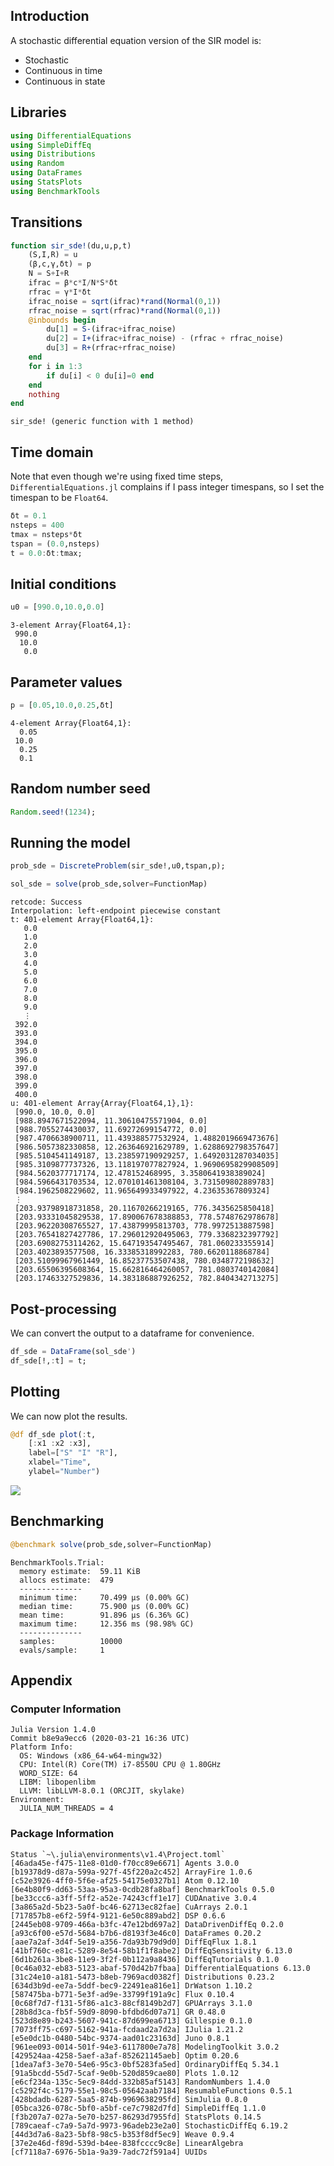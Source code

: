 ## Introduction

A stochastic differential equation version of the SIR model is:

- Stochastic
- Continuous in time
- Continuous in state

## Libraries

````julia
using DifferentialEquations
using SimpleDiffEq
using Distributions
using Random
using DataFrames
using StatsPlots
using BenchmarkTools
````





## Transitions

````julia
function sir_sde!(du,u,p,t)
    (S,I,R) = u
    (β,c,γ,δt) = p
    N = S+I+R
    ifrac = β*c*I/N*S*δt
    rfrac = γ*I*δt
    ifrac_noise = sqrt(ifrac)*rand(Normal(0,1))
    rfrac_noise = sqrt(rfrac)*rand(Normal(0,1))
    @inbounds begin
        du[1] = S-(ifrac+ifrac_noise)
        du[2] = I+(ifrac+ifrac_noise) - (rfrac + rfrac_noise)
        du[3] = R+(rfrac+rfrac_noise)
    end
    for i in 1:3
        if du[i] < 0 du[i]=0 end
    end
    nothing
end
````


````
sir_sde! (generic function with 1 method)
````





## Time domain

Note that even though we're using fixed time steps, `DifferentialEquations.jl` complains if I pass integer timespans, so I set the timespan to be `Float64`.

````julia
δt = 0.1
nsteps = 400
tmax = nsteps*δt
tspan = (0.0,nsteps)
t = 0.0:δt:tmax;
````





## Initial conditions

````julia
u0 = [990.0,10.0,0.0]
````


````
3-element Array{Float64,1}:
 990.0
  10.0
   0.0
````





## Parameter values

````julia
p = [0.05,10.0,0.25,δt]
````


````
4-element Array{Float64,1}:
  0.05
 10.0
  0.25
  0.1
````





## Random number seed

````julia
Random.seed!(1234);
````





## Running the model

````julia
prob_sde = DiscreteProblem(sir_sde!,u0,tspan,p);
````



````julia
sol_sde = solve(prob_sde,solver=FunctionMap)
````


````
retcode: Success
Interpolation: left-endpoint piecewise constant
t: 401-element Array{Float64,1}:
   0.0
   1.0
   2.0
   3.0
   4.0
   5.0
   6.0
   7.0
   8.0
   9.0
   ⋮
 392.0
 393.0
 394.0
 395.0
 396.0
 397.0
 398.0
 399.0
 400.0
u: 401-element Array{Array{Float64,1},1}:
 [990.0, 10.0, 0.0]
 [988.8947671522094, 11.30610475571904, 0.0]
 [988.7055274430037, 11.69272699154772, 0.0]
 [987.4706638900711, 11.439388577532924, 1.4882019669473676]
 [986.5057382330858, 12.263646921629789, 1.6288692798357647]
 [985.5104541149187, 13.238597190929257, 1.6492031287034035]
 [985.3109877737326, 13.118197077827924, 1.9690695829908509]
 [984.5620377717174, 12.478152468995, 3.3580641938389024]
 [984.5966431703534, 12.070101461308104, 3.731509802889783]
 [984.1962508229602, 11.965649933497922, 4.23635367809324]
 ⋮
 [203.93798918731858, 20.11670266219165, 776.3435625850418]
 [203.93331045829538, 17.890067678388853, 778.5748762978678]
 [203.96220308765527, 17.43879995813703, 778.9972513887598]
 [203.76541827427786, 17.296012920495063, 779.3368232397792]
 [203.69082753114262, 15.647193547495467, 781.060233355914]
 [203.4023893577508, 16.33385318992283, 780.6620118868784]
 [203.51099967961449, 16.85237753507438, 780.0348772198632]
 [203.65506395608364, 15.662816464260057, 781.0803740142084]
 [203.17463327529836, 14.383186887926252, 782.8404342713275]
````





## Post-processing

We can convert the output to a dataframe for convenience.

````julia
df_sde = DataFrame(sol_sde')
df_sde[!,:t] = t;
````





## Plotting

We can now plot the results.

````julia
@df df_sde plot(:t,
    [:x1 :x2 :x3],
    label=["S" "I" "R"],
    xlabel="Time",
    ylabel="Number")
````


![](figures/sde_10_1.png)



## Benchmarking

````julia
@benchmark solve(prob_sde,solver=FunctionMap)
````


````
BenchmarkTools.Trial: 
  memory estimate:  59.11 KiB
  allocs estimate:  479
  --------------
  minimum time:     70.499 μs (0.00% GC)
  median time:      75.900 μs (0.00% GC)
  mean time:        91.896 μs (6.36% GC)
  maximum time:     12.356 ms (98.98% GC)
  --------------
  samples:          10000
  evals/sample:     1
````




## Appendix
### Computer Information
```
Julia Version 1.4.0
Commit b8e9a9ecc6 (2020-03-21 16:36 UTC)
Platform Info:
  OS: Windows (x86_64-w64-mingw32)
  CPU: Intel(R) Core(TM) i7-8550U CPU @ 1.80GHz
  WORD_SIZE: 64
  LIBM: libopenlibm
  LLVM: libLLVM-8.0.1 (ORCJIT, skylake)
Environment:
  JULIA_NUM_THREADS = 4

```

### Package Information

```
Status `~\.julia\environments\v1.4\Project.toml`
[46ada45e-f475-11e8-01d0-f70cc89e6671] Agents 3.0.0
[b19378d9-d87a-599a-927f-45f220a2c452] ArrayFire 1.0.6
[c52e3926-4ff0-5f6e-af25-54175e0327b1] Atom 0.12.10
[6e4b80f9-dd63-53aa-95a3-0cdb28fa8baf] BenchmarkTools 0.5.0
[be33ccc6-a3ff-5ff2-a52e-74243cff1e17] CUDAnative 3.0.4
[3a865a2d-5b23-5a0f-bc46-62713ec82fae] CuArrays 2.0.1
[717857b8-e6f2-59f4-9121-6e50c889abd2] DSP 0.6.6
[2445eb08-9709-466a-b3fc-47e12bd697a2] DataDrivenDiffEq 0.2.0
[a93c6f00-e57d-5684-b7b6-d8193f3e46c0] DataFrames 0.20.2
[aae7a2af-3d4f-5e19-a356-7da93b79d9d0] DiffEqFlux 1.8.1
[41bf760c-e81c-5289-8e54-58b1f1f8abe2] DiffEqSensitivity 6.13.0
[6d1b261a-3be8-11e9-3f2f-0b112a9a8436] DiffEqTutorials 0.1.0
[0c46a032-eb83-5123-abaf-570d42b7fbaa] DifferentialEquations 6.13.0
[31c24e10-a181-5473-b8eb-7969acd0382f] Distributions 0.23.2
[634d3b9d-ee7a-5ddf-bec9-22491ea816e1] DrWatson 1.10.2
[587475ba-b771-5e3f-ad9e-33799f191a9c] Flux 0.10.4
[0c68f7d7-f131-5f86-a1c3-88cf8149b2d7] GPUArrays 3.1.0
[28b8d3ca-fb5f-59d9-8090-bfdbd6d07a71] GR 0.48.0
[523d8e89-b243-5607-941c-87d699ea6713] Gillespie 0.1.0
[7073ff75-c697-5162-941a-fcdaad2a7d2a] IJulia 1.21.2
[e5e0dc1b-0480-54bc-9374-aad01c23163d] Juno 0.8.1
[961ee093-0014-501f-94e3-6117800e7a78] ModelingToolkit 3.0.2
[429524aa-4258-5aef-a3af-852621145aeb] Optim 0.20.6
[1dea7af3-3e70-54e6-95c3-0bf5283fa5ed] OrdinaryDiffEq 5.34.1
[91a5bcdd-55d7-5caf-9e0b-520d859cae80] Plots 1.0.12
[e6cf234a-135c-5ec9-84dd-332b85af5143] RandomNumbers 1.4.0
[c5292f4c-5179-55e1-98c5-05642aab7184] ResumableFunctions 0.5.1
[428bdadb-6287-5aa5-874b-9969638295fd] SimJulia 0.8.0
[05bca326-078c-5bf0-a5bf-ce7c7982d7fd] SimpleDiffEq 1.1.0
[f3b207a7-027a-5e70-b257-86293d7955fd] StatsPlots 0.14.5
[789caeaf-c7a9-5a7d-9973-96adeb23e2a0] StochasticDiffEq 6.19.2
[44d3d7a6-8a23-5bf8-98c5-b353f8df5ec9] Weave 0.9.4
[37e2e46d-f89d-539d-b4ee-838fcccc9c8e] LinearAlgebra
[cf7118a7-6976-5b1a-9a39-7adc72f591a4] UUIDs
```
